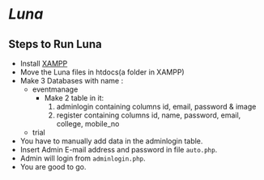 # _Luna_
## Steps to Run Luna
* Install [XAMPP](https://www.apachefriends.org/download.html)
* Move the Luna files in htdocs(a folder in XAMPP)
* Make 3 Databases with name :
	* eventmanage
		- Make 2 table in it:
			1) adminlogin containing columns id, email, password & image
			2) register containing columns id, name, password, email, college, mobile_no
	* trial
* You have to manually add data in the adminlogin table.
* Insert Admin E-mail address and password in file `auto.php`.
* Admin will login from `adminlogin.php`.
* You are good to go.
